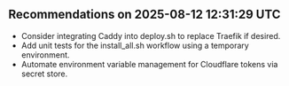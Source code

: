 ## Recommendations on 2025-08-12 12:31:29 UTC
- Consider integrating Caddy into deploy.sh to replace Traefik if desired.
- Add unit tests for the install_all.sh workflow using a temporary environment.
- Automate environment variable management for Cloudflare tokens via secret store.
